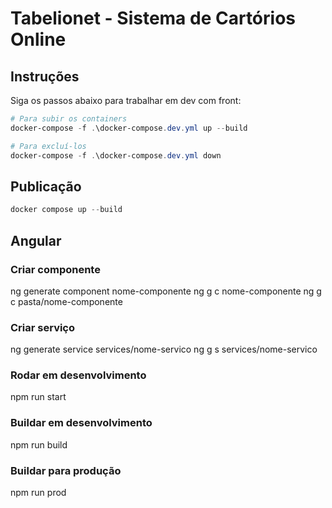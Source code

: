 # Tabelionet - Sistema de Cartórios Online

## Instruções

Siga os passos abaixo para trabalhar em dev com front:

``` powershell
# Para subir os containers
docker-compose -f .\docker-compose.dev.yml up --build

# Para excluí-los
docker-compose -f .\docker-compose.dev.yml down
```

## Publicação
``` powershell
docker compose up --build
```

## Angular
### Criar componente
ng generate component nome-componente
ng g c nome-componente
ng g c pasta/nome-componente

### Criar serviço
ng generate service services/nome-servico
ng g s services/nome-servico

### Rodar em desenvolvimento
npm run start

### Buildar em desenvolvimento
npm run build

### Buildar para produção
npm run prod